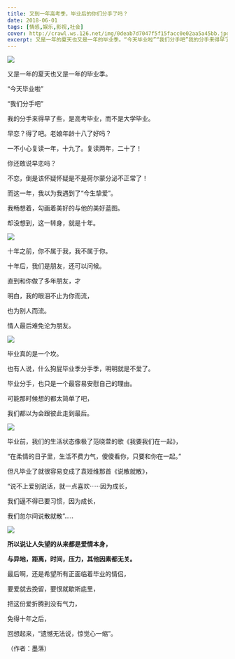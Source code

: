 ```yaml
---
title: 又到一年高考季，毕业后的你们分手了吗？
date: 2018-06-01
tags: [情感,娱乐,影视,社会]
cover: http://crawl.ws.126.net/img/0deab7d7047f5f15facc0e02aa5a45bb.jpg
excerpt: 又是一年的夏天也又是一年的毕业季。“今天毕业啦”“我们分手吧”我的分手来得早了些，
---
```

![](http://crawl.ws.126.net/img/0deab7d7047f5f15facc0e02aa5a45bb.jpg)  

又是一年的夏天也又是一年的毕业季。

“今天毕业啦”

“我们分手吧”

我的分手来得早了些，是高考毕业，而不是大学毕业。

早恋？得了吧。老娘年龄十八了好吗？

一不小心复读一年，十九了。复读两年，二十了！

你还敢说早恋吗？

不恋，倒是该怀疑怀疑是不是荷尔蒙分泌不正常了！

而这一年，我以为我遇到了“今生挚爱”。

我畅想着，勾画着美好的与他的美好蓝图。

却没想到，这一转身，就是十年。

![](http://crawl.ws.126.net/img/484232df4521b318f2e39662cdf52bb3.jpg)  

十年之前，你不属于我，我不属于你。

十年后，我们是朋友，还可以问候。

直到和你做了多年朋友，才

明白，我的眼泪不止为你而流，

也为别人而流。

情人最后难免沦为朋友。

![](http://crawl.ws.126.net/img/d054b9e5276b53e91f4813b6f902b8bc.jpg)  

毕业真的是一个坎。

也有人说，什么狗屁毕业季分手季，明明就是不爱了。

毕业分手，也只是一个最容易安慰自己的理由。

可能那时候想的都太简单了吧，

我们都以为会跟彼此走到最后。

![](http://crawl.ws.126.net/img/fe59cf03493a02dbae5f125d9253d967.jpg)  

毕业前，我们的生活状态像极了范晓萱的歌《我要我们在一起》，

“在柔情的日子里，生活不费力气，傻傻看你，只要和你在一起。”

但凡毕业了就很容易变成了袁娅维那首《说散就散》，

“说不上爱别说话，就一点喜欢······因为成长，

我们逼不得已要习惯，因为成长，

我们忽尔间说散就散”.....

![](http://crawl.ws.126.net/img/8b45087ce8ae25fd49d0e9606dd4382b.jpg)  

**所以说让人失望的从来都是爱情本身，**

**与异地，距离，时间，压力，其他因素都无关。**

最后啊，还是希望所有正面临着毕业的情侣，

要爱就去挽留，要恨就歇斯底里，

把这份爱折腾到没有气力，

免得十年之后，

回想起来，“遗憾无法说，惊觉心一缩”。

（作者：墨落）

